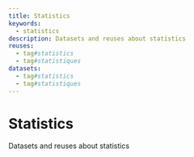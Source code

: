 ```yaml
---
title: Statistics
keywords:
  - statistics
description: Datasets and reuses about statistics
reuses:
  - tag#statistics
  - tag#statistiques
datasets:
  - tag#statistics
  - tag#statistiques
---
```

# Statistics

Datasets and reuses about statistics